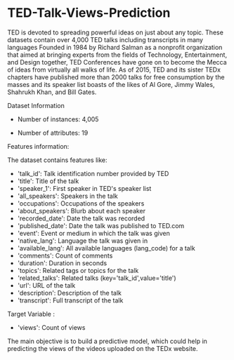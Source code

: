 # TED-Talk-Views-Prediction
TED is devoted to spreading powerful ideas on just about any topic. These datasets contain over 4,000 TED talks including transcripts in many languages Founded in 1984 by Richard Salman as a nonprofit organization that aimed at bringing experts from the fields of Technology, Entertainment, and Design together, TED Conferences have gone on to become the Mecca of ideas from virtually all walks of life. As of 2015, TED and its sister TEDx chapters have published more than 2000 talks for free consumption by the masses and its speaker list boasts of the likes of Al Gore, Jimmy Wales, Shahrukh Khan, and Bill Gates.

Dataset Information

* Number of instances: 4,005

* Number of attributes: 19

Features information:

The dataset contains features like:
* 'talk_id': Talk identification number provided by TED
* 'title': Title of the talk
* 'speaker_1': First speaker in TED's speaker list
* 'all_speakers': Speakers in the talk
* 'occupations': Occupations of the speakers
* 'about_speakers': Blurb about each speaker
* 'recorded_date': Date the talk was recorded
* 'published_date': Date the talk was published to TED.com
* 'event': Event or medium in which the talk was given
* 'native_lang': Language the talk was given in
* 'available_lang': All available languages (lang_code) for a talk
* 'comments': Count of comments
* 'duration': Duration in seconds
* 'topics': Related tags or topics for the talk
* 'related_talks': Related talks (key='talk_id',value='title')
* 'url': URL of the talk
* 'description': Description of the talk
* 'transcript': Full transcript of the talk
 
 Target Variable : 
 * 'views': Count of views

The main objective is to build a predictive model, which could help in predicting the views of the videos uploaded on the TEDx website.
